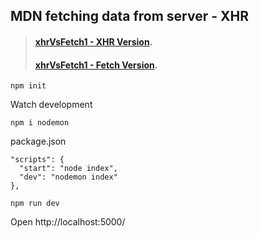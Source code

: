 ## MDN fetching data from server - XHR

>#### [xhrVsFetch1 - XHR Version](https://mdn-xhr1.netlify.app/).
>#### [xhrVsFetch1 - Fetch Version](https://mdn-fetch1.netlify.app/).

```
npm init
```

Watch development
```
npm i nodemon
```

package.json
```
"scripts": {
  "start": "node index",
  "dev": "nodemon index"
},
```

```
npm run dev
```

Open http://localhost:5000/
